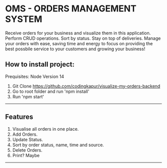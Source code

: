# OMS - ORDERS MANAGEMENT SYSTEM

Receive orders for your business and visualize them in this application. Perform CRUD operations. Sort by status. Stay on top of deliveries. 
Manage your orders with ease, saving time and energy to focus on providing the best possbile service to your customers and growing your business!

## How to install project:

Prequisites: Node Version 14
1. Git Clone https://github.com/codingkapur/visualize-my-orders-backend
2. Go to root folder and run 'npm install'
3. Run 'npm start'

-----------------------------------------------------------------------------

## Features

1. Visualise all orders in one place.
2. Add Orders.
3. Update Status. 
4. Sort by order status, name, time and source. 
5. Delete Orders.
6. Print? Maybe

------------------------------------------------------------------------------

